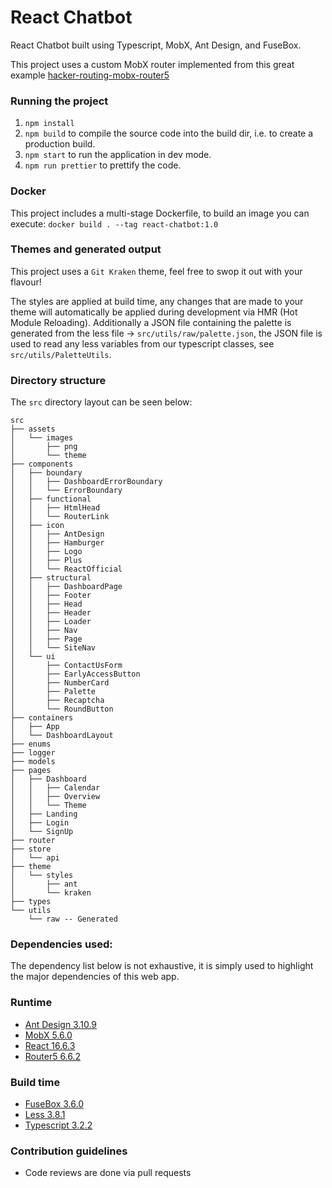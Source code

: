 # React Chatbot

React Chatbot built using Typescript, MobX, Ant Design, and FuseBox.

This project uses a custom MobX router implemented from this great example [hacker-routing-mobx-router5](https://github.com/eugenkiss/hacker-routing-mobx-router5)

### Running the project

1.  `npm install`
2.  `npm build` to compile the source code into the build dir, i.e. to create a production build.
3.  `npm start` to run the application in dev mode.
4.  `npm run prettier` to prettify the code.

### Docker

This project includes a multi-stage Dockerfile, to build an image you can execute: `docker build . --tag react-chatbot:1.0`

### Themes and generated output

This project uses a `Git Kraken` theme, feel free to swop it out with your flavour!

The styles are applied at build time, any changes that are made to your theme will automatically be applied during development via HMR (Hot Module Reloading). Additionally a JSON file containing the palette is generated from the less file -> `src/utils/raw/palette.json`, the JSON file is used to read any less variables from our typescript classes, see `src/utils/PaletteUtils`.

### Directory structure

The `src` directory layout can be seen below:

```
src
├── assets
│   └── images
│       ├── png
│       └── theme
├── components
│   ├── boundary
│   │   ├── DashboardErrorBoundary
│   │   └── ErrorBoundary
│   ├── functional
│   │   ├── HtmlHead
│   │   └── RouterLink
│   ├── icon
│   │   ├── AntDesign
│   │   ├── Hamburger
│   │   ├── Logo
│   │   ├── Plus
│   │   └── ReactOfficial
│   ├── structural
│   │   ├── DashboardPage
│   │   ├── Footer
│   │   ├── Head
│   │   ├── Header
│   │   ├── Loader
│   │   ├── Nav
│   │   ├── Page
│   │   └── SiteNav
│   └── ui
│       ├── ContactUsForm
│       ├── EarlyAccessButton
│       ├── NumberCard
│       ├── Palette
│       ├── Recaptcha
│       └── RoundButton
├── containers
│   ├── App
│   └── DashboardLayout
├── enums
├── logger
├── models
├── pages
│   ├── Dashboard
│   │   ├── Calendar
│   │   ├── Overview
│   │   └── Theme
│   ├── Landing
│   ├── Login
│   └── SignUp
├── router
├── store
│   └── api
├── theme
│   └── styles
│       ├── ant
│       └── kraken
├── types
└── utils
    └── raw -- Generated
```

### Dependencies used:

The dependency list below is not exhaustive, it is simply used to highlight the major dependencies of this web app.

### Runtime

- [Ant Design 3.10.9](https://ant.design/)
- [MobX 5.6.0](https://mobx.js.org)
- [React 16.6.3](https://facebook.github.io/react/)
- [Router5 6.6.2](https://router5.js.org/)

### Build time

- [FuseBox 3.6.0](https://fuse-box.org)
- [Less 3.8.1](http://lesscss.org/)
- [Typescript 3.2.2](https://www.typescriptlang.org/)

### Contribution guidelines

- Code reviews are done via pull requests
